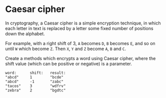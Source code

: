 # Caesar cipher

In cryptography, a Caesar cipher is a simple encryption technique, in which each letter in text is replaced by a letter some fixed number of positions down the alphabet.

For example, with a right shift of 3, `A` becomes `D`, `B` becomes `E`, and so on until `W` which become `Z`. Then `X`, `Y` and `Z` become `A`, `B` and `C`. 

Create a methods which encrypts a word using Caesar cipher, where the shift value (which can be positive or negative) is a parameter.

```
word:      shift:   result:
"abcd"     1        "bcde"
"abcd"     -1       "zabc"
"tacos"    3        "wdfrv"
"zebra"    2        "bgdtc"
```